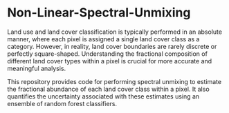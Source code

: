 # Non-Linear-Spectral-Unmixing
Land use and land cover classification is typically performed in an absolute manner, where each pixel is assigned a single land cover class as a category. However, in reality, land cover boundaries are rarely discrete or perfectly square-shaped. Understanding the fractional composition of different land cover types within a pixel is crucial for more accurate and meaningful analysis. 

This repository provides code for performing spectral unmixing to estimate the fractional abundance of each land cover class within a pixel. It also quantifies the uncertainty associated with these estimates using an ensemble of random forest classifiers.
